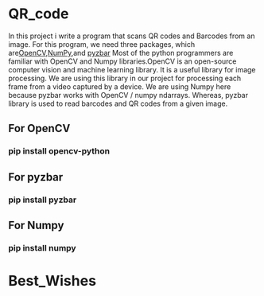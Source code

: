 # QR_code
In this project i write a program that scans QR codes and Barcodes from an image. For this program, we need three packages, which are[OpenCV](https://pypi.org/project/opencv-python/),[NumPy](https://pypi.org/project/numpy/),and [pyzbar](https://pypi.org/project/pyzbar/)
Most of the python programmers are familiar with OpenCV and Numpy libraries.OpenCV is an open-source computer vision and machine learning library. 
It is a useful library for image processing. We are using this library in our project for processing each frame from a video captured by a device. 
We are using Numpy here because pyzbar works with OpenCV / numpy ndarrays. Whereas, pyzbar library is used to read barcodes and QR codes from a given image.
## For OpenCV 
### pip install opencv-python
## For pyzbar
### pip install pyzbar
## For Numpy
### pip install numpy


# Best_Wishes
